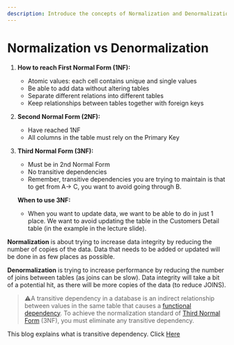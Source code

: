 ```yaml
---
description: Introduce the concepts of Normalization and Denormalization
---
```


# Normalization vs Denormalization

1. **How to reach First Normal Form \(1NF\):** 
   * Atomic values: each cell contains unique and single values 
   * Be able to add data without altering tables 
   * Separate different relations into different tables 
   * Keep relationships between tables together with foreign keys
2. **Second Normal Form \(2NF\):** 
   * Have reached 1NF
   * All columns in the table must rely on the Primary Key
3. **Third Normal Form \(3NF\):**  


   * Must be in 2nd Normal Form
   * No transitive dependencies
   * Remember, transitive dependencies you are trying to maintain is that to get from A-&gt; C, you want to avoid going through B.

   **When to use 3NF:**

   * When you want to update data, we want to be able to do in just 1 place. We want to avoid updating the table in the Customers Detail table \(in the example in the lecture slide\).

**Normalization** is about trying to increase data integrity by reducing the number of copies of the data. Data that needs to be added or updated will be done in as few places as possible.

**Denormalization** is trying to increase performance by reducing the number of joins between tables \(as joins can be slow\). Data integrity will take a bit of a potential hit, as there will be more copies of the data \(to reduce JOINS\).

> ⚠A transitive dependency in a database is an indirect relationship between values in the same table that causes a [functional dependency](https://www.lifewire.com/functional-dependency-definition-1019257). To achieve the normalization standard of [Third Normal Form](https://www.lifewire.com/normalizing-your-database-third-1019726) \(3NF\), you must eliminate any transitive dependency.

This blog explains what is transitive dependency. Click [Here](https://www.lifewire.com/transitive-dependency-1019760#:~:targetText=A%20transitive%20dependency%20in%20a,must%20eliminate%20any%20transitive%20dependency)



